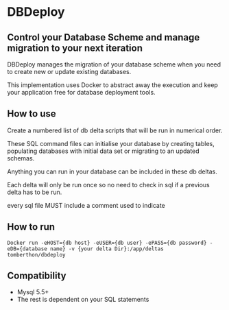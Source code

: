 # DBDeploy
## Control your Database Scheme and manage migration to your next iteration

DBDeploy manages the migration of your database scheme when you need to create new or update existing databases.

This implementation uses Docker to abstract away the execution and keep your application free for database deployment tools.

## How to use

Create a numbered list of db delta scripts that will be run in numerical order.

These SQL command files can initialise your database by creating tables, populating databases with initial data set or migrating to an updated schemas.

Anything you can run in your database can be included in these db deltas.

Each delta will only be run once so no need to check in sql if a previous delta has to be run.

every sql file MUST include a comment used to indicate 

## How to run
```
Docker run -eHOST={db host} -eUSER={db user} -ePASS={db password} -eDB={database name} -v {your delta Dir}:/app/deltas tomberthon/dbdeploy
```
## Compatibility
 - Mysql 5.5+
 - The rest is dependent on your SQL statements

